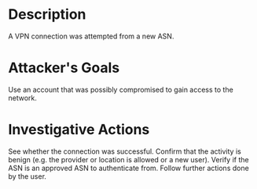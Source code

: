 # Description
A VPN connection was attempted from a new ASN.
# Attacker's Goals
Use an account that was possibly compromised to gain access to the network.
# Investigative Actions
See whether the connection was successful.
Confirm that the activity is benign (e.g. the provider or location is allowed or a new user).
Verify if the ASN is an approved ASN to authenticate from.
Follow further actions done by the user.
